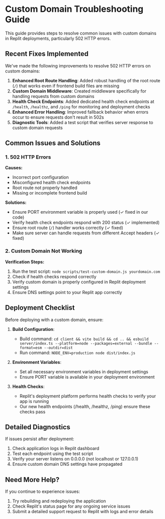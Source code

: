 # Custom Domain Troubleshooting Guide

This guide provides steps to resolve common issues with custom domains in Replit deployments, particularly 502 HTTP errors.

## Recent Fixes Implemented

We've made the following improvements to resolve 502 HTTP errors on custom domains:

1. **Enhanced Root Route Handling**: Added robust handling of the root route (`/`) that works even if frontend build files are missing
2. **Custom Domain Middleware**: Created middleware specifically for handling requests from custom domains
3. **Health Check Endpoints**: Added dedicated health check endpoints at `/health`, `/healthz`, and `/ping` for monitoring and deployment checks
4. **Enhanced Error Handling**: Improved fallback behavior when errors occur to ensure requests don't result in 502s
5. **Diagnostic Tools**: Added a test script that verifies server response to custom domain requests

## Common Issues and Solutions

### 1. 502 HTTP Errors

**Causes:**
- Incorrect port configuration
- Misconfigured health check endpoints
- Root route not properly handled
- Missing or incomplete frontend build

**Solutions:**
- Ensure PORT environment variable is properly used (✓ fixed in our code)
- Verify health check endpoints respond with 200 status (✓ implemented)
- Ensure root route (`/`) handler works correctly (✓ fixed)
- Make sure server can handle requests from different Accept headers (✓ fixed)

### 2. Custom Domain Not Working

**Verification Steps:**
1. Run the test script: `node scripts/test-custom-domain.js yourdomain.com`
2. Check if health checks respond correctly
3. Verify custom domain is properly configured in Replit deployment settings
4. Ensure DNS settings point to your Replit app correctly

## Deployment Checklist

Before deploying with a custom domain, ensure:

1. **Build Configuration**:
   - Build command: `cd client && vite build && cd .. && esbuild server/index.ts --platform=node --packages=external --bundle --format=esm --outdir=dist`
   - Run command: `NODE_ENV=production node dist/index.js`

2. **Environment Variables**:
   - Set all necessary environment variables in deployment settings
   - Ensure PORT variable is available in your deployment environment

3. **Health Checks**:
   - Replit's deployment platform performs health checks to verify your app is running
   - Our new health endpoints (/health, /healthz, /ping) ensure these checks pass

## Detailed Diagnostics

If issues persist after deployment:

1. Check application logs in Replit dashboard
2. Test each endpoint using the test script
3. Verify your server listens on 0.0.0.0 (not localhost or 127.0.0.1)
4. Ensure custom domain DNS settings have propagated

## Need More Help?

If you continue to experience issues:

1. Try rebuilding and redeploying the application
2. Check Replit's status page for any ongoing service issues
3. Submit a detailed support request to Replit with logs and error details